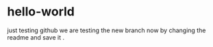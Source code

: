 # hello-world
just testing github
we are testing the new branch now by changing the readme and save it .
